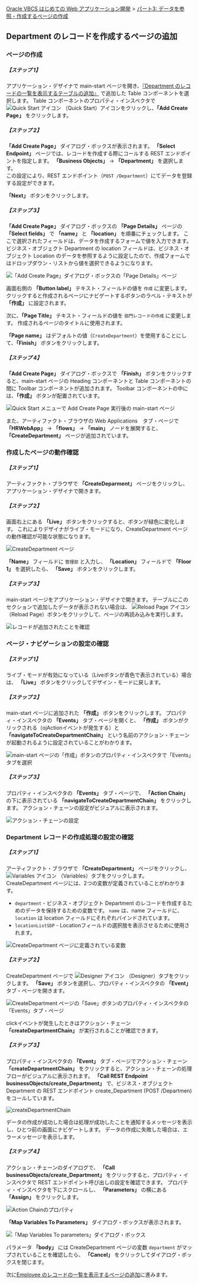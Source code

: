 [Oracle VBCS はじめての Web アプリケーション開発](../../README.md) >
[パート3: データを参照・作成するページの作成](README.md)

## Department のレコードを作成するページの追加

### ページの作成

##### 【ステップ 1】

アプリケーション・デザイナで main-start ページを開き、[『Department のレコードの一覧を表示するテーブルの追加』](add_departments_table.md) で追加した Table コンポーネントを選択します。
Table コンポーネントのプロパティ・インスペクタで
<img src="../icons/vbcscp_qs_icon.png" alt="Quick Start アイコン">
（Quick Start）アイコンをクリックし、**「Add Create Page」** をクリックします。

##### 【ステップ 2】

**「Add Create Page」** ダイアログ・ボックスが表示されます。
**「Select Endpoint」** ページでは、レコードを作成する際にコールする REST エンドポイントを指定します。
**「Business Objects」** → **「Department」** を選択します。  
この設定により、REST エンドポイント（`POST /Department`）にてデータを登録する設定ができます。  

**「Next」** ボタンをクリックします。

##### 【ステップ 3】

**「Add Create Page」** ダイアログ・ボックスの **「Page Details」** ページの **「Select fields」** で **「name」** と **「location」** を順番にチェックします。
ここで選択されたフィールドは、データを作成するフォームで値を入力できます。
ビジネス・オブジェクト Department の location フィールドは、ビジネス・オブジェクト Location のデータを参照するように設定したので、作成フォームではドロップダウン・リストから値を選択できるようになります。

![「Add Create Page」ダイアログ・ボックスの「Page Details」ページ](images/017.png)

画面右側の **「Button label」** テキスト・フィールドの値を `作成` に変更します。
クリックすると作成されるページにナビゲートするボタンのラベル・テキストが **「作成」** に設定されます。

次に、**「Page Title」** テキスト・フィールドの値を `部門レコードの作成` に変更します。
作成されるページのタイトルに使用されます。

**「Page name」** はデフォルトの値（`CreateDepartment`）を使用することにして、**「Finish」** ボタンをクリックします。

##### 【ステップ 4】

**「Add Create Page」** ダイアログ・ボックスで **「Finish」** ボタンをクリックすると、main-start ページの Heading コンポーネントと Table コンポーネントの間に Toolbar コンポーネントが追加されます。
Toolbar コンポーネントの中には、**「作成」** ボタンが配置されています。

![Quick Start メニューで Add Create Page 実行後の main-start ページ](images/018.png)

また、アーティファクト・ブラウザの Web Applications　タブ・ページで **「HRWebApp」** → **「flows」** → **「main」** ノードを展開すると、 **「CreateDepartment」** ページが追加されています。

### 作成したページの動作確認

##### 【ステップ 1】

アーティファクト・ブラウザで **「CreateDeparment」** ページをクリックし、アプリケーション・デザイナで開きます。

##### 【ステップ 2】

画面右上にある **「Live」** ボタンをクリックすると、ボタンが緑色に変化します。
これによりデザイナがライブ・モードになり、CreateDepartment ページの動作確認が可能な状態になります。

![CreateDepartment ページ](images/create_department_live.png)

**「Name」** フィールドに `管理部` と入力し、 **「Location」** フィールドで **「Floor 1」** を選択したら、 **「Save」** ボタンをクリックします。

##### 【ステップ 3】

main-start ページをアプリケーション・デザイナで開きます。
テーブルにこのセクションで追加したデータが表示されない場合は、
<img src="../icons/vbcscp_reload_icon.png" alt="Reload Page アイコン">
（Reload Page）ボタンをクリックして、ページの再読み込みを実行します。

![レコードが追加されたことを確認](images/department_table_live.png)

### ページ・ナビゲーションの設定の確認

##### 【ステップ 1】

ライブ・モードが有効になっている（Liveボタンが青色で表示されている）場合は、 **「Live」** ボタンをクリックしてデザイン・モードに戻します。

##### 【ステップ 2】

main-start ページに追加された **「作成」** ボタンをクリックします。
プロパティ・インスペクタの **「Events」** タブ・ページを開くと、 **「作成」** ボタンがクリックされる（ojActionイベントが発生する）と **「navigateToCreateDepartmentChain」** という名前のアクション・チェーンが起動されるように設定されていることがわかります。

![main-start ページの「作成」ボタンのプロパティ・インスペクタで「Events」タブを選択](images/021.png)

##### 【ステップ 3】

プロパティ・インスペクタの **「Events」** タブ・ページで、 **「Action Chain」** の下に表示されている **「navigateToCreateDepartmentChain」** をクリックします。
アクション・チェーンの設定がビジュアルに表示されます。

![アクション・チェーンの設定](images/026.png)

### Department レコードの作成処理の設定の確認

##### 【ステップ 1】

アーティファクト・ブラウザで **「CreateDepartment」** ページをクリックし、
<img src="../icons/vbcscp_variables_icon.png" alt="Variables アイコン">
（Variables）タブをクリックします。
CreateDepartment ページには、2つの変数が定義されていることがわかります。

* `department` - ビジネス・オブジェクト Department のレコードを作成するためのデータを保持するための変数です。
`name` は、name フィールドに、 `location` は location フィールドにそれぞれバインドされています。
* `locationListSDP` - Locationフィールドの選択肢を表示させるために使用されます。

![CreateDepartment ページに定義されている変数](images/020.png)

##### 【ステップ 2】

CreateDepartment ページで
<img src="../icons/vbcscp_designer_icon.png" alt="Designer アイコン">
（Designer）タブをクリックします。
**「Save」** ボタンを選択し、プロパティ・インスペクタの **「Event」** タブ・ページを開きます。

![CreateDepartment ページの「Save」ボタンのプロパティ・インスペクタの「Events」タブ・ページ](images/022.png)

clickイベントが発生したときはアクション・チェーン **「createDepartmentChain」** が実行されることが確認できます。

##### 【ステップ 3】

プロパティ・インスペクタの **「Event」** タブ・ページでアクション・チェーン **「createDepartmentChain」** をクリックすると、アクション・チェーンの処理フローがビジュアルに表示されます。
**「Call REST Endpoint businessObjects/create_Department」** で、ビジネス・オブジェクト Department の REST エンドポイント create_Department (POST /Departmen) をコールしています。

![createDepartmentChain](images/023.png)

データの作成が成功した場合は処理が成功したことを通知するメッセージを表示し、ひとつ前の画面にナビゲートします。
データの作成に失敗した場合は、エラーメッセージを表示します。

##### 【ステップ 4】

アクション・チェーンのダイアログで、 **「Call businessObjects/create_Department」** をクリックすると、プロパティ・インスペクタで REST エンドポイント呼び出しの設定を確認できます。
プロパティ・インスペクタを下にスクロールし、 **「Parameters」** の横にある **「Assign」** をクリックします。

![Action Chainのプロパティ](images/024.png)

**「Map Variables To Parameters」** ダイアログ・ボックスが表示されます。

![「Map Variables To parameters」ダイアログ・ボックス](images/025.png)

パラメータ **「body」** には CreateDepartment ページの変数 `department` がマップされていることを確認したら、 **「Cancel」** をクリックしてダイアログ・ボックスを閉じます。  

次に[Employee のレコードの一覧を表示するページの追加](add_employees_table.md)に進みます。
